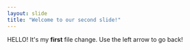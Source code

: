 ```yaml
---
layout: slide
title: "Welcome to our second slide!"
---
```

HELLO! It's my **first** file change.
Use the left arrow to go back!
